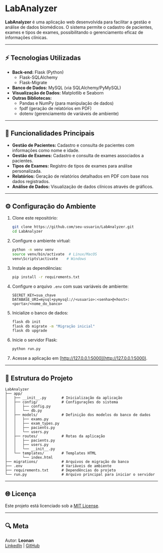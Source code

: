 # LabAnalyzer

**LabAnalyzer** é uma aplicação web desenvolvida para facilitar a gestão e análise de dados biomédicos. O sistema permite o cadastro de pacientes, exames e tipos de exames, possibilitando o gerenciamento eficaz de informações clínicas.

---

## ⚡ Tecnologias Utilizadas

- **Back-end:** Flask (Python)
  - Flask-SQLAlchemy
  - Flask-Migrate
- **Banco de Dados:** MySQL (via SQLAlchemy/PyMySQL)
- **Visualização de Dados:** Matplotlib e Seaborn
- **Outras Bibliotecas:**
  - Pandas e NumPy (para manipulação de dados)
  - fpdf (geração de relatórios em PDF)
  - dotenv (gerenciamento de variáveis de ambiente)

---

## 🔧 Funcionalidades Principais

- **Gestão de Pacientes:** Cadastro e consulta de pacientes com informações como nome e idade.
- **Gestão de Exames:** Cadastro e consulta de exames associados a pacientes.
- **Tipos de Exames:** Registro de tipos de exames para análise personalizada.
- **Relatórios:** Geração de relatórios detalhados em PDF com base nos dados registrados.
- **Análise de Dados:** Visualização de dados clínicos através de gráficos.

---

## ⚙ Configuração do Ambiente

1. Clone este repositório:
   ```bash
   git clone https://github.com/seu-usuario/LabAnalyzer.git
   cd LabAnalyzer
   ```

2. Configure o ambiente virtual:
   ```bash
   python -m venv venv
   source venv/bin/activate  # Linux/MacOS
   venv\Scripts\activate    # Windows
   ```

3. Instale as dependências:
   ```bash
   pip install -r requirements.txt
   ```

4. Configure o arquivo `.env` com suas variáveis de ambiente:
   ```env
   SECRET_KEY=sua_chave
   DATABASE_URI=mysql+pymysql://<usuario>:<senha>@<host>:<porta>/<nome_do_banco>
   ```

5. Inicialize o banco de dados:
   ```bash
   flask db init
   flask db migrate -m "Migração inicial"
   flask db upgrade
   ```

6. Inicie o servidor Flask:
   ```bash
   python run.py
   ```

7. Acesse a aplicação em [http://127.0.0.1:5000](http://127.0.0.1:5000).

---

## 🎨 Estrutura do Projeto

```
LabAnalyzer
├── app/
│   ├── __init__.py       # Inicialização da aplicação
│   ├── config/           # Configurações do sistema
│   │   ├── config.py
│   │   └── db.py
│   ├── models/           # Definição dos modelos do banco de dados
│   │   ├── exams.py
│   │   ├── exam_types.py
│   │   ├── pacients.py
│   │   └── users.py
│   ├── routes/           # Rotas da aplicação
│   │   ├── pacients.py
│   │   ├── users.py
│   │   └── __init__.py
│   └── templates/        # Templates HTML
│       └── index.html
├── migrations/           # Arquivos de migração do banco
├── .env                  # Variáveis de ambiente
├── requirements.txt      # Dependências do projeto
└── run.py                # Arquivo principal para iniciar o servidor
```

---

## 🌐 Licença

Este projeto está licenciado sob a [MIT License](https://opensource.org/licenses/MIT).

---

## 🔍 Meta

Autor: **Leonan**  
[LinkedIn](https://www.linkedin.com) | [GitHub](https://github.com/seu-usuario)

